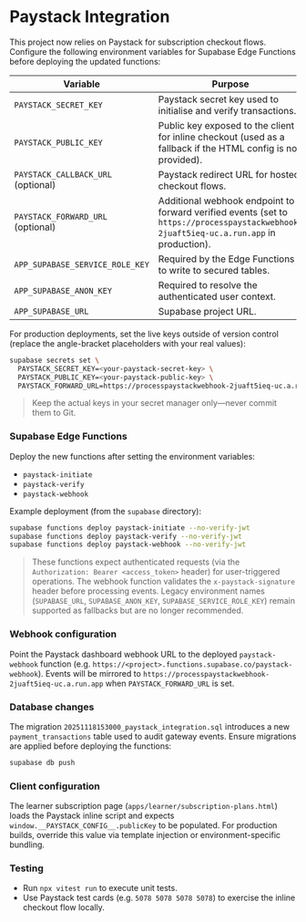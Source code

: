 # Paystack Integration

This project now relies on Paystack for subscription checkout flows. Configure the
following environment variables for Supabase Edge Functions before deploying the
updated functions:

| Variable                           | Purpose                                                                                                                                 |
| ---------------------------------- | --------------------------------------------------------------------------------------------------------------------------------------- |
| `PAYSTACK_SECRET_KEY`              | Paystack secret key used to initialise and verify transactions.                                                                         |
| `PAYSTACK_PUBLIC_KEY`              | Public key exposed to the client for inline checkout (used as a fallback if the HTML config is not provided).                           |
| `PAYSTACK_CALLBACK_URL` (optional) | Paystack redirect URL for hosted checkout flows.                                                                                        |
| `PAYSTACK_FORWARD_URL` (optional)  | Additional webhook endpoint to forward verified events (set to `https://processpaystackwebhook-2juaft5ieq-uc.a.run.app` in production). |
| `APP_SUPABASE_SERVICE_ROLE_KEY`    | Required by the Edge Functions to write to secured tables.                                                                              |
| `APP_SUPABASE_ANON_KEY`            | Required to resolve the authenticated user context.                                                                                     |
| `APP_SUPABASE_URL`                 | Supabase project URL.                                                                                                                   |

For production deployments, set the live keys outside of version control (replace the angle-bracket placeholders with your real values):

```bash
supabase secrets set \
  PAYSTACK_SECRET_KEY=<your-paystack-secret-key> \
  PAYSTACK_PUBLIC_KEY=<your-paystack-public-key> \
  PAYSTACK_FORWARD_URL=https://processpaystackwebhook-2juaft5ieq-uc.a.run.app
```

> Keep the actual keys in your secret manager only—never commit them to Git.

### Supabase Edge Functions

Deploy the new functions after setting the environment variables:

- `paystack-initiate`
- `paystack-verify`
- `paystack-webhook`

Example deployment (from the `supabase` directory):

```bash
supabase functions deploy paystack-initiate --no-verify-jwt
supabase functions deploy paystack-verify --no-verify-jwt
supabase functions deploy paystack-webhook --no-verify-jwt
```

> These functions expect authenticated requests (via the `Authorization: Bearer <access_token>` header) for user-triggered operations. The webhook function validates the `x-paystack-signature` header before processing events. Legacy environment names (`SUPABASE_URL`, `SUPABASE_ANON_KEY`, `SUPABASE_SERVICE_ROLE_KEY`) remain supported as fallbacks but are no longer recommended.

### Webhook configuration

Point the Paystack dashboard webhook URL to the deployed `paystack-webhook` function (e.g. `https://<project>.functions.supabase.co/paystack-webhook`). Events will be mirrored to `https://processpaystackwebhook-2juaft5ieq-uc.a.run.app` when `PAYSTACK_FORWARD_URL` is set.

### Database changes

The migration `20251118153000_paystack_integration.sql` introduces a new `payment_transactions` table used to audit gateway events. Ensure migrations are applied before deploying the functions:

```bash
supabase db push
```

### Client configuration

The learner subscription page (`apps/learner/subscription-plans.html`) loads the Paystack inline script and expects `window.__PAYSTACK_CONFIG__.publicKey` to be populated. For production builds, override this value via template injection or environment-specific bundling.

### Testing

- Run `npx vitest run` to execute unit tests.
- Use Paystack test cards (e.g. `5078 5078 5078 5078`) to exercise the inline checkout flow locally.
